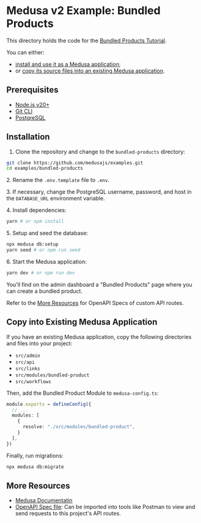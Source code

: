 # Medusa v2 Example: Bundled Products

This directory holds the code for the [Bundled Products Tutorial](https://docs.medusajs.com/resources/recipes/bundled-products/examples/standard).

You can either:

- [install and use it as a Medusa application](#installation);
- or [copy its source files into an existing Medusa application](#copy-into-existing-medusa-application).

## Prerequisites

- [Node.js v20+](https://nodejs.org/en/download)
- [Git CLI](https://git-scm.com/downaloads)
- [PostgreSQL](https://www.postgresql.org/download/)

## Installation

1. Clone the repository and change to the `bundled-products` directory:

```bash
git clone https://github.com/medusajs/examples.git
cd examples/bundled-products
```

2\. Rename the `.env.template` file to `.env`.

3\. If necessary, change the PostgreSQL username, password, and host in the `DATABASE_URL` environment variable.

4\. Install dependencies:

```bash
yarn # or npm install
```

5\. Setup and seed the database:

```bash
npx medusa db:setup
yarn seed # or npm run seed
```

6\. Start the Medusa application:

```bash
yarn dev # or npm run dev
```

You'll find on the admin dashboard a "Bundled Products" page where you can create a bundled product.

Refer to the [More Resources](#more-resources) for OpenAPI Specs of custom API routes.

## Copy into Existing Medusa Application

If you have an existing Medusa application, copy the following directories and files into your project:

- `src/admin`
- `src/api`
- `src/links`
- `src/modules/bundled-product`
- `src/workflows`

Then, add the Bundled Product Module to `medusa-config.ts`:

```ts
module.exports = defineConfig({
  // ...
  modules: [
    {
      resolve: "./src/modules/bundled-product",
    }
  ],
})
```

Finally, run migrations:

```bash
npx medusa db:migrate
```

## More Resources

- [Medusa Documentatin](https://docs.medusajs.com)
- [OpenAPI Spec file](https://res.cloudinary.com/dza7lstvk/raw/upload/v1746024108/OpenApi/Bundled_Products_vloupx.yaml): Can be imported into tools like Postman to view and send requests to this project's API routes.
